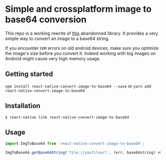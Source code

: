 
# Simple and crossplatform image to base64 conversion

This repo is a working rewrite of [this](https://github.com/xfumihiro/react-native-image-to-base64) abandonned library.
It provides a very simple way to convert an image to a base64 string.

If you encounter `OOM` errors on old android devices, make sure you optimize the image's size before you convert it. 
Indeed working with big images on Android might cause very high memory usage.

## Getting started

`npm install react-native-convert-image-to-base64 --save`
or
`yarn add react-native-convert-image-to-base64`


## Installation

`$ react-native link react-native-convert-image-to-base64`

## Usage
```javascript
import ImgToBase64 from 'react-native-convert-image-to-base64';

ImgToBase64.getBase64String('file://youfileurl', (err, base64string) => doSomethingWith(base64string));
```
  